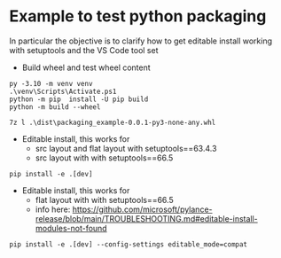 # Example to test python packaging

In particular the objective is to clarify how to get editable install working with setuptools and the VS Code tool set

* Build wheel and test wheel content
```
py -3.10 -m venv venv
.\venv\Scripts\Activate.ps1
python -m pip  install -U pip build
python -m build --wheel

7z l .\dist\packaging_example-0.0.1-py3-none-any.whl
```

* Editable install, this works for
    * src layout and flat layout with setuptools==63.4.3
    * src layout with with setuptools==66.5
```
pip install -e .[dev]
```

* Editable install, this works for
    * flat layout with with setuptools==66.5
    * info here: https://github.com/microsoft/pylance-release/blob/main/TROUBLESHOOTING.md#editable-install-modules-not-found
```
pip install -e .[dev] --config-settings editable_mode=compat
```